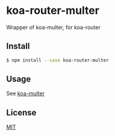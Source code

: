 # koa-router-multer
Wrapper of koa-multer, for koa-router

[license-img]: https://img.shields.io/badge/license-MIT-green.svg?style=flat-square

## Install

```sh
$ npm install --save koa-router-multer
```

## Usage
See [koa-multer](https://github.com/koa-modules/multer)

## License

  [MIT](LICENSE)

